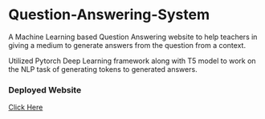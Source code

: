 # Question-Answering-System

A Machine Learning based Question Answering website to help teachers in giving a medium to generate
answers from the question from a context.

Utilized Pytorch Deep Learning framework along with T5 model to work on the NLP task of generating
tokens to generated answers.

### Deployed Website

[Click Here](https://share.streamlit.io/apoorv-17/question-answering-system/app.py)
